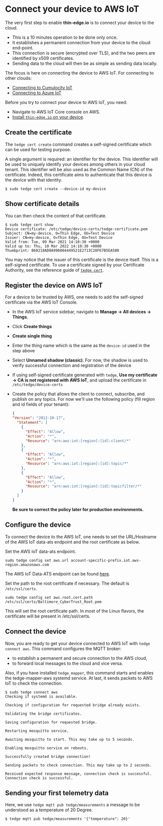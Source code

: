 # Connect your device to AWS IoT

The very first step to enable **thin-edge.io** is to connect your device to the cloud.
* This is a 10 minutes operation to be done only once.
* It establishes a permanent connection from your device to the cloud end-point.
* This connection is secure (encrypted over TLS), and the two peers are identified by x509 certificates.
* Sending data to the cloud will then be as simple as sending data locally.

The focus is here on connecting the device to AWS IoT.
For connecting to other clouds:

- [Connecting to Cumulocity IoT](connect-c8y.md)
- [Connecting to Azure IoT](connect-azure.md)

Before you try to connect your device to AWS IoT, you need:

- Navigate to AWS IoT Core console on AWS.
- [Install `thin-edge.io` on your device](../howto-guides/002_installation.md).

## Create the certificate

The `tedge cert create` command creates a self-signed certificate which can be used for testing purpose.

A single argument is required: an identifier for the device.
This identifier will be used to uniquely identify your devices among others in your cloud tenant.
This identifier will be also used as the Common Name (CN) of the certificate.
Indeed, this certificate aims to authenticate that this device is the device with that identity.

```shell
$ sudo tedge cert create --device-id my-device
```

## Show certificate details

You can then check the content of that certificate.

```shell
$ sudo tedge cert show
Device certificate: /etc/tedge/device-certs/tedge-certificate.pem
Subject: CN=my-device, O=Thin Edge, OU=Test Device
Issuer: CN=my-device, O=Thin Edge, OU=Test Device
Valid from: Tue, 09 Mar 2021 14:10:30 +0000
Valid up to: Thu, 10 Mar 2022 14:10:30 +0000
Thumbprint: 860218AD0A996004449521E2713C28F67B5EA580
```

You may notice that the issuer of this certificate is the device itself.
This is a self-signed certificate.
To use a certificate signed by your Certificate Authority,
see the reference guide of [`tedge cert`](../references/tedge-cert.md).

## Register the device on AWS IoT

For a device to be trusted by AWS, one needs to add the self-signed certificate via the AWS IoT Console.

- In the AWS IoT service sidebar, navigate to **Manage -> All devices -> Things**.
- Click **Create things**
- **Create single thing**
- Enter the thing name which is the same as the `device-id` used in the step above
- Select **Unnamed shadow (classic)**. For now, the shadow is used to verify successful connection and registration of
  the device
- If using self-signed certificate generated with `tedge`, **Use my certificate -> CA is not registered with AWS IoT**,
  and upload the certificate in `/etc/tedge/device-certs`
- Create the policy that allows the client to connect, subscribe, and publish on any topics. For now we'll use the
  following policy (fill region and id fields of your tenant):

  ```json
  {
  "Version": "2012-10-17",
    "Statement": [
      {
        "Effect": "Allow",
        "Action": "*",
        "Resource": "arn:aws:iot:[region]:[id]:client/*"
      },
      {
        "Effect": "Allow",
        "Action": "*",
        "Resource": "arn:aws:iot:[region]:[id]:topic/*"
      },
      {
        "Effect": "Allow",
        "Action": "*",
        "Resource": "arn:aws:iot:[region]:[id]:topicfilter/*"
      }
    ]
  }
  ```

  **Be sure to correct the policy later for production environments.**

## Configure the device

To connect the device to the AWS IoT, one needs to set the URL/Hostname of the AWS IoT data-ats endpoint and the root
certificate as below.

Set the AWS IoT data-ats endpoint.

```shell
sudo tedge config set aws.url account-specific-prefix.iot.aws-region.amazonaws.com
```

The AWS IoT Data-ATS endpoint can be found [here](https://docs.aws.amazon.com/iot/latest/developerguide/iot-connect-devices.html#iot-connect-device-endpoints).

Set the path to the root certificate if necessary. The default is `/etc/ssl/certs`.

```shell
sudo tedge config set aws.root.cert.path /etc/ssl/certs/Baltimore_CyberTrust_Root.pem
```

This will set the root certificate path.
In most of the Linux flavors, the certificate will be present in /etc/ssl/certs.

## Connect the device

Now, you are ready to get your device connected to AWS IoT with `tedge connect aws`.
This command configures the MQTT broker:
* to establish a permanent and secure connection to the AWS cloud,
* to forward local messages to the cloud and vice versa.

Also, if you have installed `tedge_mapper`, this command starts and enables the tedge-mapper-aws systemd service.
At last, it sends packets to AWS IoT to check the connection.

```shell
$ sudo tedge connect aws
Checking if systemd is available.

Checking if configuration for requested bridge already exists.

Validating the bridge certificates.

Saving configuration for requested bridge.

Restarting mosquitto service.

Awaiting mosquitto to start. This may take up to 5 seconds.

Enabling mosquitto service on reboots.

Successfully created bridge connection!

Sending packets to check connection. This may take up to 2 seconds.

Received expected response message, connection check is successful.
Connection check is successful.
```

## Sending your first telemetry data

Here, we use `tedge mqtt pub tedge/measurements` a message to be understood as a temperature of 20 Degree.

```shell
$ tedge mqtt pub tedge/measurements '{"temperature": 20}'
```
